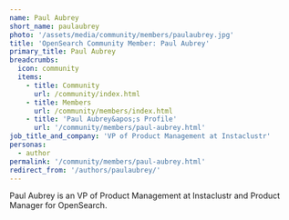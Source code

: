 ```yaml
---
name: Paul Aubrey
short_name: paulaubrey
photo: '/assets/media/community/members/paulaubrey.jpg'
title: 'OpenSearch Community Member: Paul Aubrey'
primary_title: Paul Aubrey
breadcrumbs:
  icon: community
  items:
    - title: Community
      url: /community/index.html
    - title: Members
      url: /community/members/index.html
    - title: 'Paul Aubrey&apos;s Profile'
      url: '/community/members/paul-aubrey.html'
job_title_and_company: 'VP of Product Management at Instaclustr'
personas:
  - author
permalink: '/community/members/paul-aubrey.html'
redirect_from: '/authors/paulaubrey/'
---
```


Paul Aubrey is an VP of Product Management at Instaclustr and Product Manager for OpenSearch.
